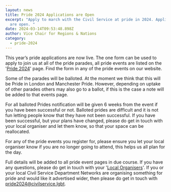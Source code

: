 ```yaml
---
layout: news
title: Pride 2024 Applications are Open
excerpt: "Apply to march with the Civil Service at pride in 2024. Applications
  are open. "
date: 2024-03-14T09:53:48.898Z
author: Vice Chair for Regions & Nations
category:
  - pride-2024
---
```

This year’s pride applications are now live. The one form can be used to apply to join us at all of the pride parades, all pride events are listed on the '[Pride 2024](https://www.civilservice.lgbt/pride-2024/)' page. Find the form in any of the pride events on our website. 

Some of the parades will be balloted. At the moment we think that this will be Pride in London and Manchester Pride. However, depending on uptake of other parades others may also go to a ballot, if this is the case a note will be added to that events page. 

F﻿or all balloted Prides notification will be given 6 weeks from the event if you have been successful or not. Balloted prides are difficult and it is not fun letting people know that they have not been successful. If you have been successful, but your plans have changed, please do get in touch with your local organiser and let them know, so that your space can be reallocated. 

F﻿or any of the pride events you register for, please ensure you let your local organiser know if you are no longer going to attend, this helps us all plan for the day.

Full details will be added to all pride event pages in due course. If you have any questions, please do get in touch with your '[Local Organisers](https://www.civilservice.lgbt/team/)'. If you or your local Civil Service Department Networks are organising something for pride and would like it advertised wider, then please do get in touch with [pride2024@civilservice.lgbt](pride2024@civilservice.lgbt).